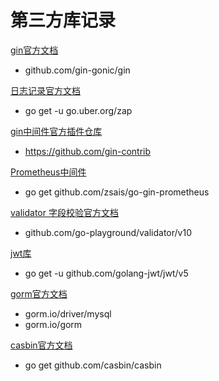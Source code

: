 # 第三方库记录

[gin官方文档](https://gin-gonic.com/zh-cn/docs/quickstart/)
- github.com/gin-gonic/gin  

[日志记录官方文档](https://github.com/uber-go/zap)
- go get -u go.uber.org/zap

[gin中间件官方插件仓库](https://github.com/gin-contrib)
- https://github.com/gin-contrib

[Prometheus中间件](https://github.com/zsais/go-gin-prometheus)
- go get github.com/zsais/go-gin-prometheus

[validator 字段校验官方文档](https://github.com/go-playground/validator)
- github.com/go-playground/validator/v10

[jwt库](https://github.com/golang-jwt/jwt)
- go get -u github.com/golang-jwt/jwt/v5

[gorm官方文档](https://gorm.io/zh_CN/)
- gorm.io/driver/mysql
- gorm.io/gorm

[casbin官方文档](https://www.kancloud.cn/oldlei/casbin/1289451)
- go get github.com/casbin/casbin